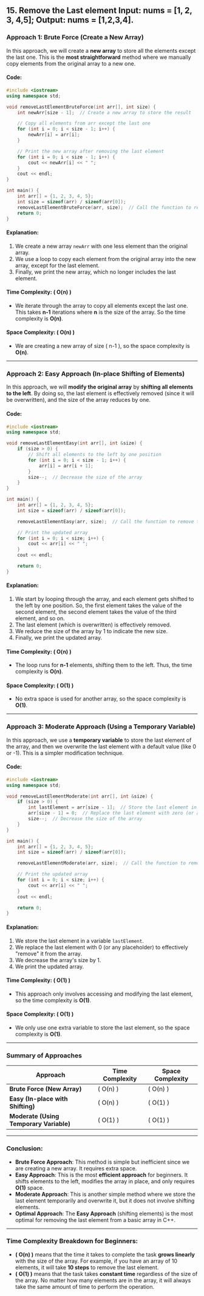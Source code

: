 ## 15. Remove the Last element Input: nums = [1, 2, 3, 4,5]; Output: nums = [1,2,3,4].
### **Approach 1: Brute Force (Create a New Array)**

In this approach, we will create a **new array** to store all the elements except the last one. This is the **most straightforward** method where we manually copy elements from the original array to a new one.

#### Code:

```cpp
#include <iostream>
using namespace std;

void removeLastElementBruteForce(int arr[], int size) {
    int newArr[size - 1];  // Create a new array to store the result

    // Copy all elements from arr except the last one
    for (int i = 0; i < size - 1; i++) {
        newArr[i] = arr[i];
    }

    // Print the new array after removing the last element
    for (int i = 0; i < size - 1; i++) {
        cout << newArr[i] << " ";
    }
    cout << endl;
}

int main() {
    int arr[] = {1, 2, 3, 4, 5};
    int size = sizeof(arr) / sizeof(arr[0]);
    removeLastElementBruteForce(arr, size);  // Call the function to remove the last element
    return 0;
}
```

#### **Explanation**:
1. We create a new array `newArr` with one less element than the original array.
2. We use a loop to copy each element from the original array into the new array, except for the last element.
3. Finally, we print the new array, which no longer includes the last element.

#### **Time Complexity**: \( O(n) \)
- We iterate through the array to copy all elements except the last one. This takes **n-1** iterations where **n** is the size of the array. So the time complexity is **O(n)**.

#### **Space Complexity**: \( O(n) \)
- We are creating a new array of size \( n-1 \), so the space complexity is **O(n)**.

---

### **Approach 2: Easy Approach (In-place Shifting of Elements)**

In this approach, we will **modify the original array** by **shifting all elements to the left**. By doing so, the last element is effectively removed (since it will be overwritten), and the size of the array reduces by one.

#### Code:

```cpp
#include <iostream>
using namespace std;

void removeLastElementEasy(int arr[], int &size) {
    if (size > 0) {
        // Shift all elements to the left by one position
        for (int i = 0; i < size - 1; i++) {
            arr[i] = arr[i + 1];
        }
        size--;  // Decrease the size of the array
    }
}

int main() {
    int arr[] = {1, 2, 3, 4, 5};
    int size = sizeof(arr) / sizeof(arr[0]);

    removeLastElementEasy(arr, size);  // Call the function to remove the last element

    // Print the updated array
    for (int i = 0; i < size; i++) {
        cout << arr[i] << " ";
    }
    cout << endl;

    return 0;
}
```

#### **Explanation**:
1. We start by looping through the array, and each element gets shifted to the left by one position. So, the first element takes the value of the second element, the second element takes the value of the third element, and so on.
2. The last element (which is overwritten) is effectively removed.
3. We reduce the size of the array by 1 to indicate the new size.
4. Finally, we print the updated array.

#### **Time Complexity**: \( O(n) \)
- The loop runs for **n-1** elements, shifting them to the left. Thus, the time complexity is **O(n)**.

#### **Space Complexity**: \( O(1) \)
- No extra space is used for another array, so the space complexity is **O(1)**.

---

### **Approach 3: Moderate Approach (Using a Temporary Variable)**

In this approach, we use a **temporary variable** to store the last element of the array, and then we overwrite the last element with a default value (like 0 or -1). This is a simpler modification technique.

#### Code:

```cpp
#include <iostream>
using namespace std;

void removeLastElementModerate(int arr[], int &size) {
    if (size > 0) {
        int lastElement = arr[size - 1];  // Store the last element in a temporary variable
        arr[size - 1] = 0;  // Replace the last element with zero (or any placeholder)
        size--;  // Decrease the size of the array
    }
}

int main() {
    int arr[] = {1, 2, 3, 4, 5};
    int size = sizeof(arr) / sizeof(arr[0]);

    removeLastElementModerate(arr, size);  // Call the function to remove the last element

    // Print the updated array
    for (int i = 0; i < size; i++) {
        cout << arr[i] << " ";
    }
    cout << endl;

    return 0;
}
```

#### **Explanation**:
1. We store the last element in a variable `lastElement`.
2. We replace the last element with 0 (or any placeholder) to effectively "remove" it from the array.
3. We decrease the array's size by 1.
4. We print the updated array.

#### **Time Complexity**: \( O(1) \)
- This approach only involves accessing and modifying the last element, so the time complexity is **O(1)**.

#### **Space Complexity**: \( O(1) \)
- We only use one extra variable to store the last element, so the space complexity is **O(1)**.

---



### **Summary of Approaches**

| **Approach**                           | **Time Complexity** | **Space Complexity** |
|----------------------------------------|---------------------|----------------------|
| **Brute Force (New Array)**            | \( O(n) \)          | \( O(n) \)           |
| **Easy (In-place with Shifting)**      | \( O(n) \)          | \( O(1) \)           |
| **Moderate (Using Temporary Variable)**| \( O(1) \)          | \( O(1) \)           |

---

### **Conclusion**:
- **Brute Force Approach**: This method is simple but inefficient since we are creating a new array. It requires extra space.
- **Easy Approach**: This is the most **efficient approach** for beginners. It shifts elements to the left, modifies the array in place, and only requires **O(1)** space.
- **Moderate Approach**: This is another simple method where we store the last element temporarily and overwrite it, but it does not involve shifting elements.
- **Optimal Approach**: The **Easy Approach** (shifting elements) is the most optimal for removing the last element from a basic array in C++.

---

### **Time Complexity Breakdown for Beginners**:

- **\( O(n) \)** means that the time it takes to complete the task **grows linearly** with the size of the array. For example, if you have an array of 10 elements, it will take **10 steps** to remove the last element.
- **\( O(1) \)** means that the task takes **constant time** regardless of the size of the array. No matter how many elements are in the array, it will always take the same amount of time to perform the operation.

